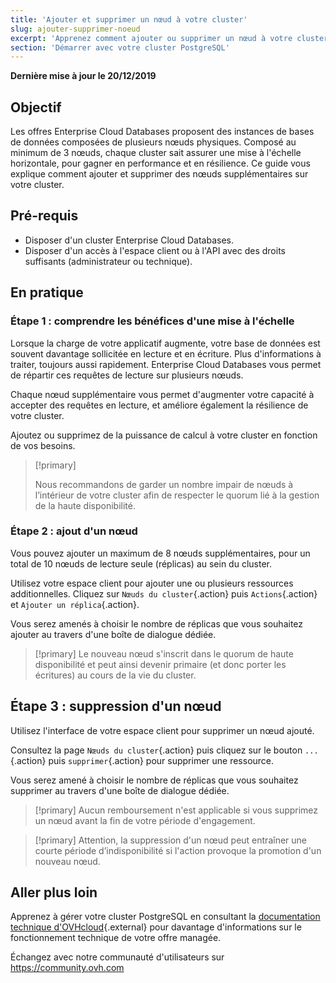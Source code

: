 ```yaml
---
title: 'Ajouter et supprimer un nœud à votre cluster'
slug: ajouter-supprimer-noeud
excerpt: 'Apprenez comment ajouter ou supprimer un nœud à votre cluster'
section: 'Démarrer avec votre cluster PostgreSQL'
---
```


**Dernière mise à jour le 20/12/2019**

## Objectif
Les offres Enterprise Cloud Databases proposent des instances de bases de données composées de plusieurs nœuds physiques.
Composé au minimum de 3 nœuds, chaque cluster sait assurer une mise à l'échelle horizontale, pour gagner en performance et en résilience.
Ce guide vous explique comment ajouter et supprimer des nœuds supplémentaires sur votre cluster.


## Pré-requis
- Disposer d'un cluster Enterprise Cloud Databases.
- Disposer d'un accès à l'espace client ou à l'API avec des droits suffisants (administrateur ou technique).


## En pratique

### Étape 1 : comprendre les bénéfices d'une mise à l'échelle
Lorsque la charge de votre applicatif augmente, votre base de données est souvent davantage sollicitée en lecture et en écriture. Plus d'informations à traiter, toujours aussi rapidement. Enterprise Cloud Databases vous permet de répartir ces requêtes de lecture sur plusieurs nœuds.

Chaque nœud supplémentaire vous permet d'augmenter votre capacité à accepter des requêtes en lecture, et améliore également la résilience de votre cluster.

Ajoutez ou supprimez de la puissance de calcul à votre cluster en fonction de vos besoins.

> [!primary]
>
> Nous recommandons de garder un nombre impair de nœuds à l’intérieur de votre cluster afin de respecter le quorum lié à la gestion de la haute disponibilité.
>


### Étape 2 : ajout d'un nœud
Vous pouvez ajouter un maximum de 8 nœuds supplémentaires, pour un total de 10 nœuds de lecture seule (réplicas) au sein du cluster.

Utilisez votre espace client pour ajouter une ou plusieurs ressources additionnelles. Cliquez sur `Nœuds du cluster`{.action} puis `Actions`{.action} et `Ajouter un réplica`{.action}.

Vous serez amenés à choisir le nombre de réplicas que vous souhaitez ajouter au travers d'une boîte de dialogue dédiée.

> [!primary]
> Le nouveau nœud s'inscrit dans le quorum de haute disponibilité et peut ainsi devenir primaire (et donc porter les écritures) au cours de la vie du cluster.
>


## Étape 3 : suppression d'un nœud
Utilisez l'interface de votre espace client pour supprimer un nœud ajouté.

Consultez la page `Nœuds du cluster`{.action} puis cliquez sur le bouton `...`{.action} puis `supprimer`{.action} pour supprimer une ressource. 

Vous serez amené à choisir le nombre de réplicas que vous souhaitez supprimer au travers d'une boîte de dialogue dédiée.

> [!primary]
> Aucun remboursement n'est applicable si vous supprimez un nœud avant la fin de votre période d'engagement.
>

> [!primary]
> Attention, la suppression d'un nœud peut entraîner une courte période d’indisponibilité si l'action provoque la promotion d'un nouveau nœud.
>

## Aller plus loin

Apprenez à gérer votre cluster PostgreSQL en consultant la [documentation technique d'OVHcloud](../enterprise-cloud-databases/){.external} pour davantage d'informations sur le fonctionnement technique de votre offre managée.

Échangez avec notre communauté d'utilisateurs sur <https://community.ovh.com>
